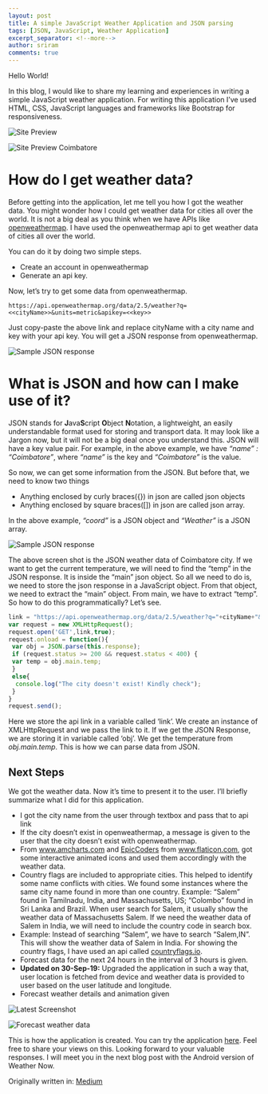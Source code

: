 ```yaml
---
layout: post
title: A simple JavaScript Weather Application and JSON parsing
tags: [JSON, JavaScript, Weather Application]
excerpt_separator: <!--more-->
author: sriram
comments: true
---
```


Hello World!

In this blog, I would like to share my learning and experiences in writing a simple JavaScript weather application. For writing this application I’ve used HTML, CSS, JavaScript languages and frameworks like Bootstrap for responsiveness.

![Site Preview]({{site.baseurl}}/assets/img/Weather_now/pic1.gif)

![Site Preview Coimbatore]({{site.baseurl}}/assets/img/Weather_now/pic2.gif)

# How do I get weather data?

Before getting into the application, let me tell you how I got the weather data. You might wonder how I could get weather data for cities all over the world. It is not a big deal as you think when we have APIs like <a href="https://openweathermap.org/">openweathermap</a>. I have used the openweathermap api to get weather data of cities all over the world.

You can do it by doing two simple steps.
- Create an account in openweathermap
- Generate an api key.

Now, let’s try to get some data from openweathermap.

`
https://api.openweathermap.org/data/2.5/weather?q=<<cityName>>&units=metric&apikey=<<key>>
`

Just copy-paste the above link and replace cityName with a city name and key with your api key. You will get a JSON response from openweathermap.

![Sample JSON response]({{site.baseurl}}/assets/img/Weather_now/pic3.png)

# What is JSON and how can I make use of it?

JSON stands for **J**ava**S**cript **O**bject **N**otation, a lightweight, an easily understandable format used for storing and transport data. It may look like a Jargon now, but it will not be a big deal once you understand this. JSON will have a key value pair. For example, in the above example, we have *“name” : “Coimbatore”*, where *“name”* is the key and *“Coimbatore”* is the value.

So now, we can get some information from the JSON. But before that, we need to know two things

- Anything enclosed by curly braces({}) in json are called json objects
- Anything enclosed by square braces([]) in json are called json array.

In the above example, *“coord”* is a JSON object and *“Weather”* is a JSON array.

![Sample JSON response]({{site.baseurl}}/assets/img/Weather_now/pic4.png)

The above screen shot is the JSON weather data of Coimbatore city. If we want to get the current temperature, we will need to find the “temp” in the JSON response. It is inside the “main” json object. So all we need to do is, we need to store the json response in a JavaScript object. From that object, we need to extract the “main” object. From main, we have to extract “temp”. So how to do this programmatically? Let’s see.

```javascript
link = "https://api.openweathermap.org/data/2.5/weather?q="+cityName+"&units=metric&apikey="+key;
var request = new XMLHttpRequest();
request.open('GET',link,true);
request.onload = function(){
 var obj = JSON.parse(this.response);
 if (request.status >= 200 && request.status < 400) {
 var temp = obj.main.temp;
 }
 else{
  console.log("The city doesn't exist! Kindly check");
 }
}
request.send();
```

Here we store the api link in a variable called ‘link’. We create an instance of XMLHttpRequest and we pass the link to it. If we get the JSON Response, we are storing it in variable called ‘obj’. We get the temperature from *obj.main.temp*. This is how we can parse data from JSON.

## Next Steps

We got the weather data. Now it’s time to present it to the user. I’ll briefly summarize what I did for this application.
- I got the city name from the user through textbox and pass that to api link
- If the city doesn’t exist in openweathermap, a message is given to the user that the city doesn’t exist with openweathermap.
- From <a href="https://www.amcharts.com/free-animated-svg-weather-icons/">www.amcharts.com</a> and <a href="https://www.flaticon.com/authors/epiccoders">EpicCoders</a> from <a href="https://www.flaticon.com/">www.flaticon.com</a>, got some interactive animated icons and used them accordingly with the weather data.
- Country flags are included to appropriate cities. This helped to identify some name conflicts with cities. We found some instances where the same city name found in more than one country. Example: “Salem” found in Tamilnadu, India, and Massachusetts, US; “Colombo” found in Sri Lanka and Brazil. When user search for Salem, it usually show the weather data of Massachusetts Salem. If we need the weather data of Salem in India, we will need to include the country code in search box.
- Example: Instead of searching “Salem”, we have to search “Salem,IN”. This will show the weather data of Salem in India. For showing the country flags, I have used an api called <a href="https://www.countryflags.io/">countryflags.io</a>.
- Forecast data for the next 24 hours in the interval of 3 hours is given.
- **Updated on 30-Sep-19:** Upgraded the application in such a way that, user location is fetched from device and weather data is provided to user based on the user latitude and longitude.
- Forecast weather details and animation given

![Latest Screenshot]({{site.baseurl}}/assets/img/Weather_now/pic5.png)

![Forecast weather data]({{site.baseurl}}/assets/img/Weather_now/pic6.gif)

This is how the application is created. You can try the application <a href="http://sriram23.github.io/Weather-Now">here</a>. Feel free to share your views on this. Looking forward to your valuable responses. I will meet you in the next blog post with the Android version of Weather Now.

Originally written in: <a href="https://medium.com/swlh/a-simple-javascript-weather-application-and-json-parsing-abd21ff0ea9a">Medium</a>
